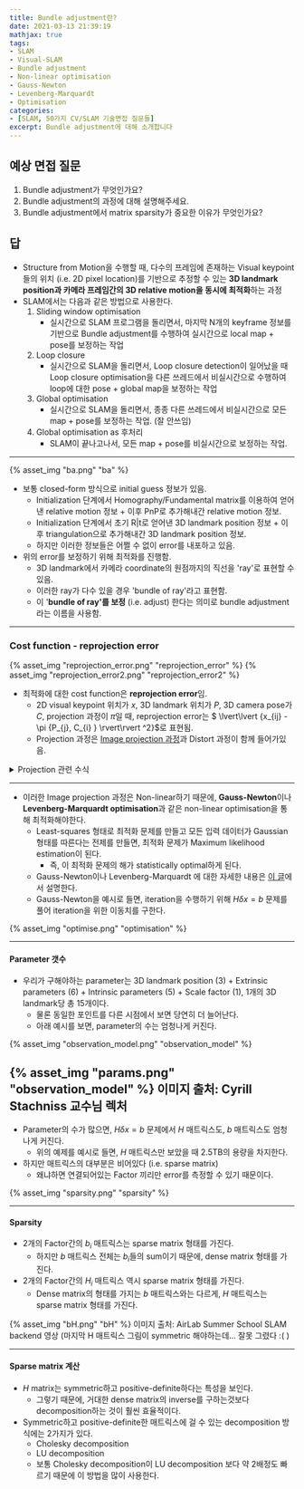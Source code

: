 ```yaml
---
title: Bundle adjustment란?
date: 2021-03-13 21:39:19
mathjax: true
tags: 
- SLAM
- Visual-SLAM
- Bundle adjustment
- Non-linear optimisation
- Gauss-Newton
- Levenberg-Marquardt
- Optimisation
categories: 
- [SLAM, 50가지 CV/SLAM 기술면접 질문들]
excerpt: Bundle adjustment에 대해 소개합니다
---
```


## 예상 면접 질문

1. Bundle adjustment가 무엇인가요?
2. Bundle adjustment의 과정에 대해 설명해주세요.
3. Bundle adjustment에서 matrix sparsity가 중요한 이유가 무엇인가요?

## 답

- Structure from Motion을 수행할 때, 다수의 프레임에 존재하는 Visual keypoint 들의 위치 (i.e. 2D pixel location)를 기반으로 추정할 수 있는 **3D landmark position과 카메라 프레임간의 3D relative motion을 동시에 최적화**하는 과정
- SLAM에서는 다음과 같은 방법으로 사용한다.
  1. Sliding window optimisation
     - 실시간으로 SLAM 프로그램을 돌리면서, 마지막 N개의 keyframe 정보를 기반으로 Bundle adjustment를 수행하여 실시간으로 local map + pose를 보정하는 작업
  2. Loop closure
     - 실시간으로 SLAM을 돌리면서, Loop closure detection이 일어났을 때 Loop closure optimisation을 다른 쓰레드에서 비실시간으로 수행하여 loop에 대한 pose + global map을 보정하는 작업
  3. Global optimisation
     - 실시간으로 SLAM을 돌리면서, 종종 다른 쓰레드에서 비실시간으로 모든 map + pose를 보정하는 작업. (잘 안쓰임)
  4. Global optimisation as 후처리
     - SLAM이 끝나고나서, 모든 map + pose를 비실시간으로 보정하는 작업.

---

{% asset_img "ba.png" "ba" %}

- 보통 closed-form 방식으로 initial guess 정보가 있음.
  - Initialization 단계에서 Homography/Fundamental matrix를 이용하여 얻어낸 relative motion 정보 + 이후 PnP로 추가해내간 relative motion 정보.
  - Initialization 단계에서 초기 R|t로 얻어낸 3D landmark position 정보 + 이후 triangulation으로 추가해내간 3D landmark position 정보.
  - 하지만 이러한 정보들은 어쩔 수 없이 error를 내포하고 있음.
- 위의 error를 보정하기 위해 최적화를 진행함.
  - 3D landmark에서 카메라 coordinate의 원점까지의 직선을 'ray'로 표현할 수 있음.
  - 이러한 ray가 다수 있을 경우 'bundle of ray'라고 표현함.
  - 이 '**bundle of ray'를 보정** (i.e. adjust) 한다는 의미로 bundle adjustment라는 이름을 사용함.

---

### Cost function - reprojection error

{% asset_img "reprojection_error.png" "reprojection_error" %}
{% asset_img "reprojection_error2.png" "reprojection_error2" %}

- 최적화에 대한 cost function은 **reprojection error**임.
  - 2D visual keypoint 위치가 $x$, 3D landmark 위치가 $P$, 3D camera pose가 $C$, projection 과정이 $\pi$일 때, reprojection error는 $ \lvert\lvert {x_{ij} - \pi {P_{j}, C_{i} } \rvert\rvert ^2}$로 표현됨.
  - Projection 과정은 [Image projection 과정](https://changh95.github.io/20210222-image-projection/)과 Distort 과정이 함께 들어가있음.

<details>
  <summary> Projection 관련 수식 </summary>

---

- Image projection
{% asset_img "projection.png" "projection matrix" %}

- Radial / Tangential distortion
{% asset_img "radial.png" "radial distortion" %}
{% asset_img "tangential.png" "tangential distortion" %}

---

</details>

---

- 이러한 Image projection 과정은 Non-linear하기 때문에, **Gauss-Newton**이나 **Levenberg-Marquardt optimisation**과 같은 non-linear optimisation을 통해 최적화해야한다.
  - Least-squares 형태로 최적화 문제를 만들고 모든 입력 데이터가 Gaussian 형태를 따른다는 전제를 만들면, 최적화 문제가 Maximum likelihood estimation이 된다.
    - 즉, 이 최적화 문제의 해가 statistically optimal하게 된다. 
  - Gauss-Newton이나 Levenberg-Marquardt 에 대한 자세한 내용은 [이 글](https://changh95.github.io/20210314-nonlinear-optimisation/)에서 설명한다.
  - Gauss-Newton을 예시로 들면, iteration을 수행하기 위해 $H \delta x = b$ 문제를 풀어 iteration을 위한 이동치를 구한다.

{% asset_img "optimise.png" "optimisation" %}

---

#### Parameter 갯수

- 우리가 구해야하는 parameter는 3D landmark position (3) + Extrinsic parameters (6) + Intrinsic parameters (5) + Scale factor (1), 1개의 3D landmark당 총 15개이다.
  - 물론 동일한 포인트를 다른 시점에서 보면 당연히 더 늘어난다.
  - 아래 예시를 보면, parameter의 수는 엄청나게 커진다.

{% asset_img "observation_model.png" "observation_model" %}

{% asset_img "params.png" "observation_model" %}
이미지 출처: Cyrill Stachniss 교수님 렉처
---

- Parameter의 수가 많으면, $H \delta x = b$ 문제에서 $H$ 매트릭스도, $b$ 매트릭스도 엄청나게 커진다.
  - 위의 예제를 예시로 들면, $H$ 매트릭스만 보았을 때 2.5TB의 용량을 차지한다.
- 하지만 매트릭스의 대부분은 비어있다 (i.e. sparse matrix)
  - 왜냐하면 연결되어있는 Factor 끼리만 error를 측정할 수 있기 때문이다.

{% asset_img "sparsity.png" "sparsity" %}

---

#### Sparsity

- 2개의 Factor간의 $b_i$ 매트릭스는 sparse matrix 형태를 가진다.
  - 하지만 $b$ 매트릭스 전체는 $b_i$들의 sum이기 때문에, dense matrix 형태를 가진다.
- 2개의 Factor간의 $H_i$ 매트릭스 역시 sparse matrix 형태를 가진다.
  - Dense matrix의 형태를 가지는 $b$ 매트릭스와는 다르게, $H$ 매트릭스는 sparse matrix 형태를 가진다.

{% asset_img "bH.png" "bH" %}
이미지 출처: AirLab Summer School SLAM backend 영상
(마지막 H 매트릭스 그림이 symmetric 해야하는데... 잘못 그렸다 :( )

---

#### Sparse matrix 계산

- $H$ matrix는 symmetric하고 positive-definite하다는 특성을 보인다.
  - 그렇기 때문에, 거대한 dense matrix의 inverse를 구하는것보다 decomposition하는 것이 훨씬 효율적이다.
- Symmetric하고 positive-definite한 매트릭스에 걸 수 있는 decomposition 방식에는 2가지가 있다.
  - Cholesky decomposition
  - LU decomposition
  - 보통 Cholesky decomposition이 LU decomposition 보다 약 2배정도 빠르기 때문에 이 방법을 많이 사용한다.

